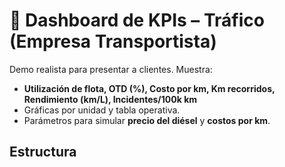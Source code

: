 # 🚚 Dashboard de KPIs – Tráfico (Empresa Transportista)

Demo realista para presentar a clientes. Muestra:
- **Utilización de flota, OTD (%), Costo por km, Km recorridos, Rendimiento (km/L), Incidentes/100k km**
- Gráficas por unidad y tabla operativa.
- Parámetros para simular **precio del diésel** y **costos por km**.

## Estructura

